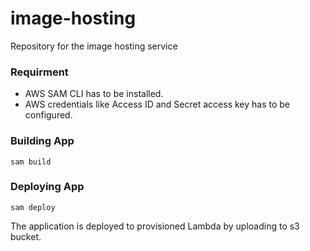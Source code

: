 # image-hosting

Repository for the image hosting service

### Requirment 
- AWS SAM CLI has to be installed. 
- AWS credentials like Access ID and Secret access key has to be configured. 

### Building App
```
sam build
```

### Deploying App
```
sam deploy
```
The application is deployed to provisioned Lambda by uploading to s3 bucket.
